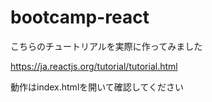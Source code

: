 # bootcamp-react

こちらのチュートリアルを実際に作ってみました

https://ja.reactjs.org/tutorial/tutorial.html

動作はindex.htmlを開いて確認してください